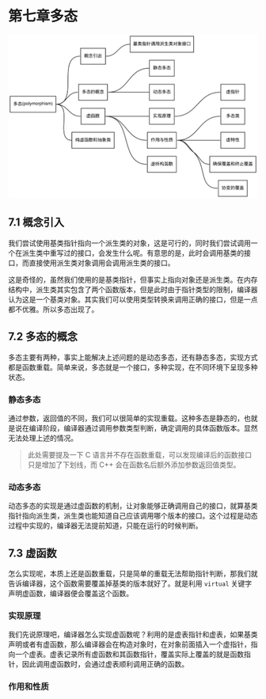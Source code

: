 # 第七章多态

![多态](./img/polymorphism.svg)

## 7.1 概念引入

我们尝试使用基类指针指向一个派生类的对象，这是可行的，同时我们尝试调用一个在派生类中重写过的接口，会发生什么呢。有意思的是，此时会调用基类的接口，而直接使用派生类对象调用会调用派生类的接口。

这是奇怪的，虽然我们使用的是基类指针，但事实上指向对象还是派生类。在内存结构中，派生类其实包含了两个函数版本，但是此时由于指针类型的限制，编译器认为这是一个基类对象。其实我们可以使用类型转换来调用正确的接口，但是一点都不优雅。所以多态出现了。

## 7.2 多态的概念

多态主要有两种，事实上能解决上述问题的是动态多态，还有静态多态，实现方式都是函数重载。简单来说，多态就是一个接口，多种实现，在不同环境下呈现多种状态。

### 静态多态

通过参数，返回值的不同，我们可以很简单的实现重载。这种多态是静态的，也就是说在编译阶段，编译器通过调用参数类型判断，确定调用的具体函数版本。显然无法处理上述的情况。

> 此处需要提及一下 C 语言并不存在函数重载，可以发现编译后的函数接口只是增加了下划线，而 C++ 会在函数名后额外添加参数返回值类型。

### 动态多态

动态多态的实现是通过虚函数的机制，让对象能够正确调用自己的接口，就算基类指针指向派生类，派生类也能知道自己应该调用哪个版本的接口。这个过程是动态过程中实现的，编译器无法提前知道，只能在运行的时候判断。

## 7.3 虚函数

怎么实现呢，本质上还是函数重载，只是简单的重载无法帮助指针判断，那我们就告诉编译器，这个函数需要覆盖掉基类的版本就好了。就是利用 `virtual` 关键字声明虚函数，编译器便会覆盖这个函数。

### 实现原理

我们先说原理吧，编译器怎么实现虚函数呢？利用的是虚表指针和虚表，如果基类声明或者有虚函数，那么编译器会在构造对象时，在对象前面插入一个虚指针，指向一个虚表。虚表记录所有虚函数和其函数指针，覆盖实际上覆盖的就是函数指针，因此调用虚函数时，会通过虚表顺利调用正确的函数。

### 作用和性质



